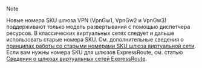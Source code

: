 > [!NOTE]
> Новые номера SKU шлюза VPN (VpnGw1, VpnGw2 и VpnGw3) поддерживают только модель развертывания с помощью диспетчера ресурсов. В классических виртуальных сетях следует и дальше использовать старые номера SKU. См. дополнительные сведения о [принципах работы со старыми номерами SKU шлюза виртуальной сети](../articles/vpn-gateway/vpn-gateway-about-skus-legacy.md). Если вам нужны номера SKU для шлюзов ExpressRoute, см. статью [Сведения о шлюзах виртуальных сетей ExpressRoute](../articles/expressroute/expressroute-about-virtual-network-gateways.md).
>
>

